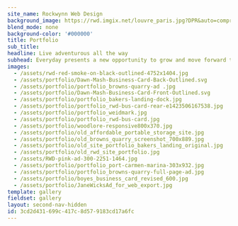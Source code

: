 ```yaml
---
site_name: Rockwynn Web Design
background_image: https://rwd.imgix.net/louvre_paris.jpg?DPR&auto=compress,enhance,format&fit=crop&max-h=1500
blend_mode: none
background-color: '#000000'
title: Portfolio
sub_title:
headline: Live adventurous all the way
subhead: Everyday presents a new opportunity to grow and move forward to your success
images:
  - /assets/rwd-red-smoke-on-black-outlined-4752x1404.jpg
  - /assets/portfolio/Dawn-Mash-Business-Card-Back-Outlined.svg
  - /assets/portfolio/portfolio_browns-quarry-ad .jpg
  - /assets/portfolio/Dawn-Mash-Business-Card-Front-Outlined.svg
  - /assets/portfolio/portfolio_bakers-landing-dock.jpg
  - /assets/portfolio/portfolio_rwd-bus-card-rear-e1423506167538.jpg
  - /assets/portfolio/portfolio_weidmark.jpg
  - /assets/portfolio/portfolio_rwd-bus-card.jpg
  - /assets/portfolio/woodlore-responsive800x370.jpg
  - /assets/portfolio/old_affordable_portable_storage_site.jpg
  - /assets/portfolio/old_browns_quarry_screenshot_700x889.jpg
  - /assets/portfolio/old_site_portfolio_bakers_landing_original.jpg
  - /assets/portfolio/old_rwd_site_portfolio.jpg
  - /assets/RWD-pink-ad-300-2251-1464.jpg
  - /assets/portfolio/portfolio_port-carmen-marina-303x932.jpg
  - /assets/portfolio/portfolio_browns-quarry-full-page-ad.jpg
  - /assets/portfolio/boyes_business_card_revised_600.jpg
  - /assets/portfolio/JaneWicksAd_for_web_export.jpg
template: gallery
fieldset: gallery
layout: second-nav-hidden
id: 3cd2d431-699c-417c-8d57-9183cd17a6fc
---
```

